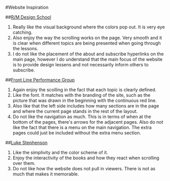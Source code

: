 #Website Inspiration

##[R/M Design School](http://school.readymag.com/)

1. Really like the visual background where the colors pop out. It is very eye catching. 
2. Also enjoy the way the scrolling works on the page. Very smooth and it is clear when different topics are being presented when going through the lessons.
3. I do not like the placement of the about and subscribe hyperlinks on the main page, however I do understand that the main focus of the website is to provide design lessens and not necessarily inform others to subscribe.


##[Front Line Performance Group](http://www.frontlinepg.com/)

1. Again enjoy the scolling in the fact that each topic is clearly defined. 
2. Like the font. It matches with the branding of the site, such as the picture that was drawn in the beginning with the continuous red line. 
3. Also like that the left side includes how many sections are in the page and where the current page stands in the rest of the layout. 
4. Do not like the navigation as much. This is in terms of when at the bottom of the pages, there's arrows for the adjacent pages. Also do not like the fact that there is a menu on the main navigation. The extra pages could just be included without the extra menu section.


##[Luke Stephenson](http://www.99x99s.com/)

1. Like the simplivity and the color scheme of it. 
2. Enjoy the interactivity of the books and how they react when scrolling over them. 
3. Do not like how the website does not pull in viewers. There is not as much that makes it memorable.
